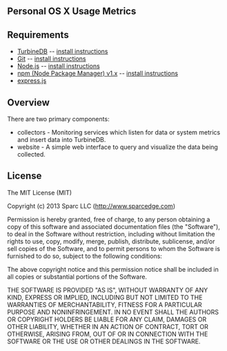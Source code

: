 Personal OS X Usage Metrics
---------------------------

## Requirements
* [TurbineDB](http://www.turbinedb.com) -- [install instructions](https://github.com/gilbertw1/turbine-db)
* [Git](http://git-scm.com/) -- [install instructions](http://book.git-scm.com/2_installing_git.html)
* [Node.js](http://nodejs.org/) -- [install instructions](https://github.com/joyent/node/wiki/Installation)
* [npm (Node Package Manager) v1.x](http://npmjs.org/) -- [install instructions](https://github.com/isaacs/npm)
* [express.js](http://expressjs.com/)

## Overview
There are two primary components:

* collectors - Monitoring services which listen for data or system metrics and insert data into TurbineDB.
* website - A simple web interface to query and visualize the data being collected.

## License
The MIT License (MIT)

Copyright (c) 2013 Sparc LLC (http://www.sparcedge.com)

Permission is hereby granted, free of charge, to any person obtaining a copy of this software and associated documentation files (the "Software"), to deal in the Software without restriction, including without limitation the rights to use, copy, modify, merge, publish, distribute, sublicense, and/or sell copies of the Software, and to permit persons to whom the Software is furnished to do so, subject to the following conditions:

The above copyright notice and this permission notice shall be included in all copies or substantial portions of the Software.

THE SOFTWARE IS PROVIDED "AS IS", WITHOUT WARRANTY OF ANY KIND, EXPRESS OR IMPLIED, INCLUDING BUT NOT LIMITED TO THE WARRANTIES OF MERCHANTABILITY, FITNESS FOR A PARTICULAR PURPOSE AND NONINFRINGEMENT. IN NO EVENT SHALL THE AUTHORS OR COPYRIGHT HOLDERS BE LIABLE FOR ANY CLAIM, DAMAGES OR OTHER LIABILITY, WHETHER IN AN ACTION OF CONTRACT, TORT OR OTHERWISE, ARISING FROM, OUT OF OR IN CONNECTION WITH THE SOFTWARE OR THE USE OR OTHER DEALINGS IN THE SOFTWARE.

